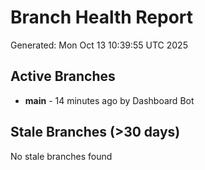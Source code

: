 # Branch Health Report
Generated: Mon Oct 13 10:39:55 UTC 2025

## Active Branches
- **main** - 14 minutes ago by Dashboard Bot

## Stale Branches (>30 days)
No stale branches found
